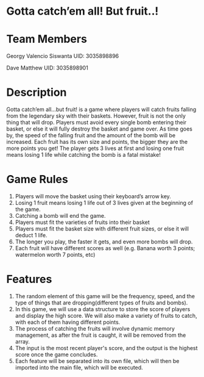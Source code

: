 # Gotta catch’em all! But fruit..!
# Team Members
Georgy Valencio Siswanta UID: 3035898896

Dave Matthew UID: 3035898901

# Description
Gotta catch’em all…but fruit! is a game where players will catch fruits falling from the legendary sky with their baskets. However, fruit is not the only thing that will drop. Players must avoid every single bomb entering their basket, or else it will fully destroy the basket and game over. As time goes by, the speed of the falling fruit and the amount of the bomb will be increased. Each fruit has its own size and points, the bigger they are the more points you get! The player gets 3 lives at first and losing one fruit means losing 1 life while catching the bomb is a fatal mistake!

# Game Rules
1. Players will move the basket using their keyboard’s arrow key.
2. Losing 1 fruit means losing 1 life out of 3 lives given at the beginning of the game.
3. Catching a bomb will end the game.
4. Players must fit the varieties of fruits into their basket
5. Players must fit the basket size with different fruit sizes, or else it will deduct 1 life.
6. The longer you play, the faster it gets, and even more bombs will drop.
7. Each fruit will have different scores as well (e.g. Banana worth 3 points; watermelon worth 7 points, etc)

# Features
1. The random element of this game will be the frequency, speed, and the type of things that are dropping(different types of fruits and bombs).
2. In this game, we will use a data structure to store the score of players and display the high score. We will also make a variety of fruits to catch, with each of them having different points. 
3. The process of catching the fruits will involve dynamic memory management, as after the fruit is caught, it will be removed from the array.
4. The input is the most recent player's score, and the output is the highest score once the game concludes.
5. Each feature will be separated into its own file, which will then be imported into the main file, which will be executed.


